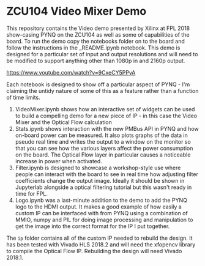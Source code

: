 ZCU104 Video Mixer Demo
=======================

This repository contains the Video demo presented by Xilinx at FPL 2018
show-casing PYNQ on the ZCU104 as well as some of capabilities of the board. To
run the demo copy the notebooks folder on to the board and follow the
instructions in the \_README.ipynb notebook. This demo is designed for a
particular set of input and output resolutions and will need to be modified to
support anything other than 1080p in and 2160p output. 

https://www.youtube.com/watch?v=9CxeCY5PPyA

Each notebook is designed to show off a particular aspect of PYNQ - I'm
claiming the untidy nature of some of this as a feature rather than a function
of time limits.

 1. VideoMixer.ipynb shows how an interactive set of widgets can be used to
    build a compelling demo for a new piece of IP - in this case the Video
    Mixer and the Optical Flow calculation
 2. Stats.ipynb shows interaction with the new PMBus API in PYNQ and how
    on-board power can be measured. It also plots graphs of the data in pseudo
    real time and writes the output to a window on the monitor so that you can see
    how the various layers affect the power consumption on the board. The Optical
    Flow layer in particular causes a noticeable increase in power when activated.
 3. Filter.ipynb is designed to showcase a workshop-style use where people can
    interact with the board to see in real time how adjusting filter
    coefficients change the output image. Ideally it should be shown in Jupyterlab
    alongside a optical filtering tutorial but this wasn't ready in time for FPL.
 4. Logo.ipynb was a last-minute addition to the demo to add the PYNQ logo to
    the HDMI output. It makes a good example of how easily a custom IP can be
    interfaced with from PYNQ using a combination of MMIO, numpy and PIL for doing
    image processing and manipulation to get the image into the correct format for
    the IP I put together.

The `ip` folder contains all of the custom IP needed to rebuild the design. It
has been tested with Vivado HLS 2018.2 and will need the xfopencv library to
compile the Optical Flow IP. Rebuilding the design will need Vivado 2018.1.  
